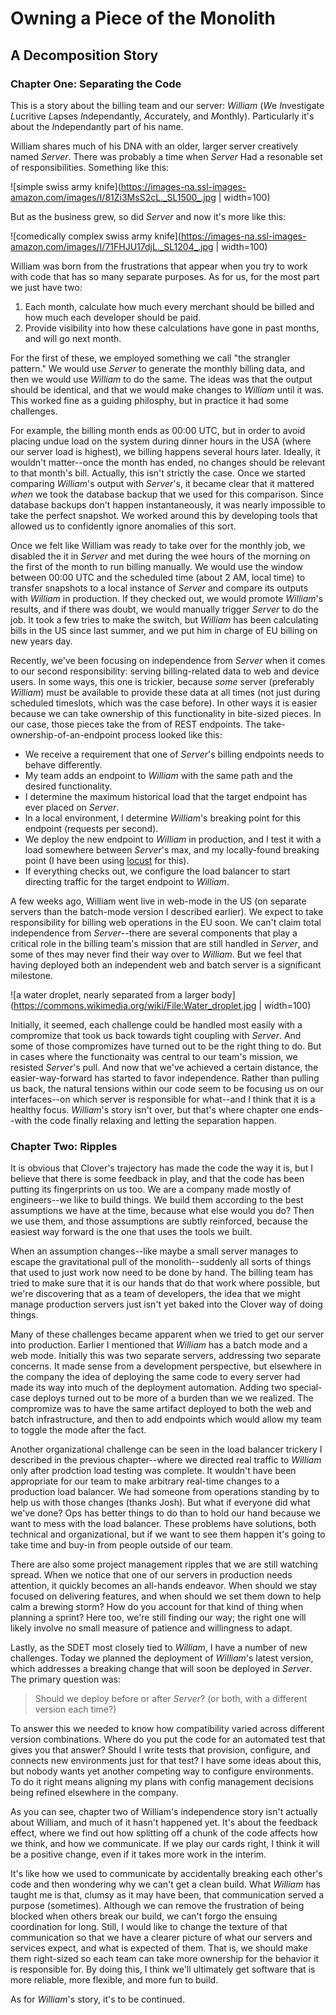 # Owning a Piece of the Monolith
## A Decomposition Story

### Chapter One: Separating the Code

This is a story about the billing team and our server: _William_ (*W*e *I*nvestigate *L*ucritive *L*apses *I*ndependantly, *A*ccurately, and *M*onthly).
Particularly it's about the *I*ndependantly part of his name.

William shares much of his DNA with an older, larger server creatively named _Server_.
There was probably a time when _Server_ Had a resonable set of responsibilities.
Something like this:

![simple swiss army knife](https://images-na.ssl-images-amazon.com/images/I/81Zi3MsS2cL._SL1500_.jpg | width=100)

But as the business grew, so did _Server_ and now it's more like this:

![comedically complex swiss army knife](https://images-na.ssl-images-amazon.com/images/I/71FHJU17djL._SL1204_.jpg | width=100)

William was born from the frustrations that appear when you try to work with code that has so many separate purposes.
As for us, for the most part we just have two:
 1. Each month, calculate how much every merchant should be billed and how much each developer should be paid.
 2. Provide visibility into how these calculations have gone in past months, and will go next month.

For the first of these, we employed something we call "the strangler pattern."
We would use _Server_ to generate the monthly billing data, and then we would use _William_ to do the same.
The ideas was that the output should be identical, and that we would make changes to _William_ until it was.
This worked fine as a guiding philosphy, but in practice it had some challenges.

For example, the billing month ends as 00:00 UTC, but in order to avoid placing undue load on the system during dinner hours in the USA (where our server load is highest), we billing happens several hours later.
Ideally, it wouldn't matter--once the month has ended, no changes should be relevant to that month's bill.
Actually, this isn't strictly the case.
Once we started comparing _William_'s output with _Server_'s, it became clear that it mattered _when_ we took the database backup that we used for this comparison.
Since database backups don't happen instantaneously, it was nearly impossible to take the perfect snapshot.
We worked around this by developing tools that allowed us to confidently ignore anomalies of this sort.

Once we felt like William was ready to take over for the monthly job, we disabled the it in _Server_ and met during the wee hours of the morning on the first of the month to run billing manually.
We would use the window between 00:00 UTC and the scheduled time (about 2 AM, local time) to transfer snapshots to a local instance of _Server_ and compare its outputs with _William_ in production.
If they checked out, we would promote _William_'s results, and if there was doubt, we would manually trigger _Server_ to do the job.
It took a few tries to make the switch, but _William_ has been calculating bills in the US since last summer, and we put him in charge of EU billing on new years day.

Recently, we've been focusing on independence from _Server_ when it comes to our second responsibility: serving billing-related data to web and device users.
In some ways, this one is trickier, because _some_ server (preferably _William_) must be available to provide these data at all times (not just during scheduled timeslots, which was the case before).
In other ways it is easier because we can take ownership of this functionality in bite-sized pieces.
In our case, those pieces take the from of REST endpoints.
The take-ownership-of-an-endpoint process looked like this:

- We receive a requirement that one of _Server_'s billing endpoints needs to behave differently.
- My team adds an endpoint to _William_ with the same path and the desired functionality.
- I determine the maximum historical load that the target endpoint has ever placed on _Server_.
- In a local environment, I determine _William_'s breaking point for this endpoint (requests per second).
- We deploy the new endpoint to _William_ in production, and I test it with a load somewhere between _Server_'s max, and my locally-found breaking point (I have been using [locust](https://locust.io/) for this).
- If everything checks out, we configure the load balancer to start directing traffic for the target endpoint to _William_.

A few weeks ago, William went live in web-mode in the US (on separate servers than the batch-mode version I described earlier).
We expect to take responsibility for billing web operations in the EU soon.
We can't claim total independence from _Server_--there are several components that play a critical role in the billing team's mission that are still handled in _Server_, and some of thes may never find their way over to _William_.
But we feel that having deployed both an independent web and batch server is a significant milestone.

![a water droplet, nearly separated from a larger body](https://commons.wikimedia.org/wiki/File:Water_droplet.jpg | width=100)

Initially, it seemed, each challenge could be handled most easily with a compromize that took us back towards tight coupling with _Server_.
And some of those compromizes have turned out to be the right thing to do.
But in cases where the functionaity was central to our team's mission, we resisted _Server_'s pull.
And now that we've achieved a certain distance, the easier-way-forward has started to favor independence.
Rather than pulling us back, the natural tensions within our code seem to be focusing us on our interfaces--on which server is responsible for what--and I think that it is a healthy focus.
_William_'s story isn't over, but that's where chapter one ends--with the code finally relaxing and letting the separation happen.

### Chapter Two: Ripples

It is obvious that Clover's trajectory has made the code the way it is, but I believe that there is some feedback in play, and that the code has been putting its fingerprints on us too.
We are a company made mostly of engineers--we like to build things.
We build them according to the best assumptions we have at the time, because what else would you do?
Then we use them, and those assumptions are subtly reinforced, because the easiest way forward is the one that uses the tools we built.

When an assumption changes--like maybe a small server manages to escape the gravitational pull of the monolith--suddenly all sorts of things that used to just work now need to be done by hand.
The billing team has tried to make sure that it is our hands that do that work where possible, but we're discovering that as a team of developers, the idea that we might manage production servers just isn't yet baked into the Clover way of doing things.

Many of these challenges became apparent when we tried to get our server into production.
Earlier I mentioned that _William_ has a batch mode and a web mode.
Initially this was two separate servers, addressing two separate concerns.
It made sense from a development perspective, but elsewhere in the company the idea of deploying the same code to every server had made its way into much of the deployment automation.
Adding two special-case deploys turned out to be more of a burden than we we realized.
The compromize was to have the same artifact deployed to both the web and batch infrastructure, and then to add endpoints which would allow my team to toggle the mode after the fact.

Another organizational challenge can be seen in the load balancer trickery I described in the previous chapter--where we directed real traffic to _William_ only after prodction load testing was complete.
It wouldn't have been appropriate for our team to make arbitrary real-time changes to a production load balancer.
We had someone from operations standing by to help us with those changes (thanks Josh).
But what if everyone did what we've done?
Ops has better things to do than to hold our hand because we want to mess with the load balancer.
These problems have solutions, both technical and organizational, but if we want to see them happen it's going to take time and buy-in from people outside of our team.

There are also some project management ripples that we are still watching spread.
When we notice that one of our servers in production needs attention, it quickly becomes an all-hands endeavor.
When should we stay focused on delivering features, and when should we set them down to help calm a brewing storm?
How do you account for that kind of thing when planning a sprint?
Here too, we're still finding our way; the right one will likely involve no small measure of patience and willingness to adapt.

Lastly, as the SDET most closely tied to _William_, I have a number of new challenges.
Today we planned the deployment of _William_'s latest version, which addresses a breaking change that will soon be deployed in _Server_.
The primary question was:

 > Should we deploy before or after _Server_? (or both, with a different version each time?)

To answer this we needed to know how compatibility varied across different version combinations.
Where do you put the code for an automated test that gives you that answer?
Should I write tests that provision, configure, and connects new environments just for that test?
I have some ideas about this, but nobody wants yet another competing way to configure environments.
To do it right means aligning my plans with config management decisions being refined elsewhere in the company.

As you can see, chapter two of William's independence story isn't actually about William, and much of it hasn't happened yet.
It's about the feedback effect, where we find out how splitting off a chunk of the code affects how we think, and how we communicate.
If we play our cards right, I think it will be a positive change, even if it takes more work in the interim.

It's like how we used to communicate by accidentally breaking each other's code and then wondering why we can't get a clean build.
What _William_ has taught me is that, clumsy as it may have been, that communication served a purpose (sometimes).
Although we can remove the frustration of being blocked when others break our build, we can't forgo the ensuing coordination for long.
Still, I would like to change the texture of that communication so that we have a clearer picture of what our servers and services expect, and what is expected of them.
That is, we should make them right-sized so each team can take more ownership for the behavior it is responsible for.
By doing this, I think we'll ultimately get software that is more reliable, more flexible, and more fun to build.

As for _William_'s story, it's to be continued.
